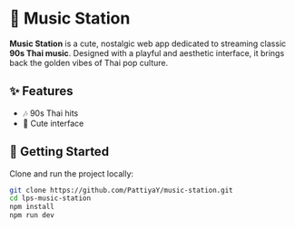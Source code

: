 # 🎵 Music Station

**Music Station** is a cute, nostalgic web app dedicated to streaming classic
**90s Thai music**. Designed with a playful and aesthetic interface, it brings back the golden vibes of Thai pop culture.

## ✨ Features

- 🎶 90s Thai hits
- 🎀 Cute interface

## 🚀 Getting Started

Clone and run the project locally:

```bash
git clone https://github.com/PattiyaY/music-station.git
cd lps-music-station
npm install
npm run dev
```
